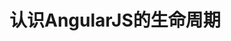 <!--
 * @Description: 认识AngularJS的生命周期
 * @Date: 2019-08-21 16:58:23
 * @LastEditors: phoebus
 * @LastEditTime: 2019-08-21 16:58:55
 -->
# 认识AngularJS的生命周期

